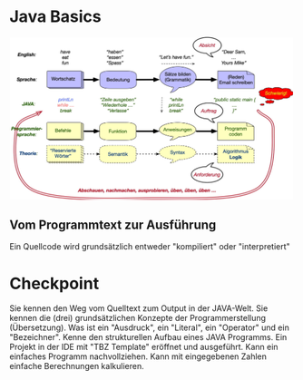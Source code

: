 # Java Basics

<img width="500" alt="image" src="https://github.com/sladji10/SladjanMiljkovic_Dossier_M319/blob/main/Bilder/image.png">

## Vom Programmtext zur Ausführung

Ein Quellcode wird grundsätzlich entweder "kompiliert" oder "interpretiert"



# Checkpoint

Sie kennen den Weg vom Quelltext zum Output in der JAVA-Welt.
Sie kennen die (drei) grundsätzlichen Konzepte der Programmerstellung (Übersetzung).
Was ist ein "Ausdruck", ein "Literal", ein "Operator" und ein "Bezeichner".
Kenne den strukturellen Aufbau eines JAVA Programms.
Ein Projekt in der IDE mit "TBZ Template" eröffnet und ausgeführt.
Kann ein einfaches Programm nachvollziehen.
Kann mit eingegebenen Zahlen einfache Berechnungen kalkulieren.